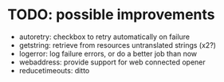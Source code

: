 # TODO: possible improvements
* autoretry: checkbox to retry automatically on failure
* getstring: retrieve from resources untranslated strings (x2?)
* logerror: log failure errors, or do a better job than now
* webaddress: provide support for web connected opener
* reducetimeouts: ditto
